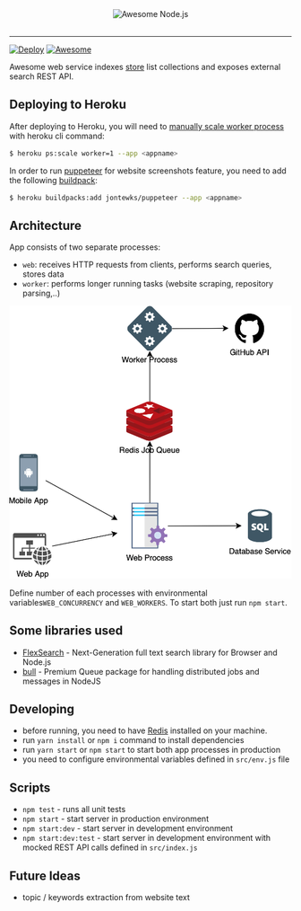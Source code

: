 <div align="center">
	<img width="400" src="https://api.awesomesearch.in/logo.png" alt="Awesome Node.js">
</div>
<br>
<hr>

[![Deploy](https://www.herokucdn.com/deploy/button.png)](https://heroku.com/deploy)
[![Awesome](https://awesome.re/badge-flat2.svg)](https://awesome.re)
<br>

Awesome web service indexes [store](https://awesome.com/sindresorhus/awesome) list collections and exposes external search REST API.


## Deploying to Heroku

After deploying to Heroku, you will need to [manually scale worker process](https://devcenter.heroku.com/articles/procfile#scaling-a-process-type) with heroku cli command: 
```bash
$ heroku ps:scale worker=1 --app <appname>
```
In order to run [puppeteer](https://pptr.dev/) for website screenshots feature, you need to add the following [buildpack](https://devcenter.heroku.com/articles/buildpacks):
```bash
$ heroku buildpacks:add jontewks/puppeteer --app <appname>
```

## Architecture
App consists of two separate processes:
- `web`: receives HTTP requests from clients, performs search queries, stores data
- `worker`: performs longer running tasks (website scraping, repository parsing,..)

![Architecture Diagram](architecture.png)

Define number of each processes with environmental variables`WEB_CONCURRENCY` and `WEB_WORKERS`.
To start both just run `npm start`.

## Some libraries used
- [FlexSearch](https://github.com/nextapps-de/flexsearch) - Next-Generation full text search library for Browser and Node.js
- [bull](https://github.com/OptimalBits/bull) - Premium Queue package for handling distributed jobs and messages in NodeJS

## Developing

- before running, you need to have [Redis](https://redis.io/) installed on your machine. 
- run `yarn install` or `npm i` command to install dependencies
- run `yarn start` or `npm start` to start both app processes in production
- you need to configure environmental variables defined in `src/env.js` file

## Scripts

- `npm test` - runs all unit tests
- `npm start` - start server in production environment
- `npm start:dev` - start server in development environment
- `npm start:dev:test` - start server in development environment with mocked REST API calls defined in `src/index.js`

## Future Ideas
- topic / keywords extraction from website text
